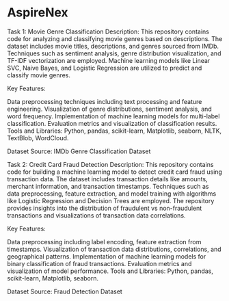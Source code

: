 # AspireNex
Task 1: Movie Genre Classification
Description:
This repository contains code for analyzing and classifying movie genres based on descriptions. The dataset includes movie titles, descriptions, and genres sourced from IMDb. Techniques such as sentiment analysis, genre distribution visualization, and TF-IDF vectorization are employed. Machine learning models like Linear SVC, Naive Bayes, and Logistic Regression are utilized to predict and classify movie genres.

Key Features:

Data preprocessing techniques including text processing and feature engineering.
Visualization of genre distributions, sentiment analysis, and word frequency.
Implementation of machine learning models for multi-label classification.
Evaluation metrics and visualization of classification results.
Tools and Libraries:
Python, pandas, scikit-learn, Matplotlib, seaborn, NLTK, TextBlob, WordCloud.

Dataset Source:
IMDb Genre Classification Dataset

Task 2: Credit Card Fraud Detection
Description:
This repository contains code for building a machine learning model to detect credit card fraud using transaction data. The dataset includes transaction details like amounts, merchant information, and transaction timestamps. Techniques such as data preprocessing, feature extraction, and model training with algorithms like Logistic Regression and Decision Trees are employed. The repository provides insights into the distribution of fraudulent vs non-fraudulent transactions and visualizations of transaction data correlations.

Key Features:

Data preprocessing including label encoding, feature extraction from timestamps.
Visualization of transaction data distributions, correlations, and geographical patterns.
Implementation of machine learning models for binary classification of fraud transactions.
Evaluation metrics and visualization of model performance.
Tools and Libraries:
Python, pandas, scikit-learn, Matplotlib, seaborn.

Dataset Source:
Fraud Detection Dataset
